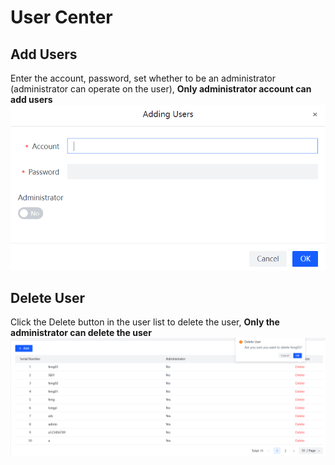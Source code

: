 # User Center

## Add Users
Enter the account, password, set whether to be an administrator (administrator can operate on the user), **Only administrator account can add users**
![User Add](../../assets/images/user_add.png)

## Delete User
Click the Delete button in the user list to delete the user, **Only the administrator can delete the user**
![User Add](../../assets/images/user_delete.png)
